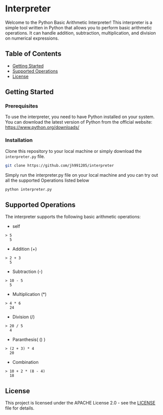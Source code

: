 # Interpreter

Welcome to the Python Basic Arithmetic Interpreter! This interpreter is a simple tool written in Python that allows you to perform basic arithmetic operations. It can handle addition, subtraction, multiplication, and division on numerical expressions.

## Table of Contents

- [Getting Started](#getting-started)
- [Supported Operations](#supported-operations)
- [License](#license)

## Getting Started

### Prerequisites

To use the interpreter, you need to have Python installed on your system. You can download the latest version of Python from the official website: https://www.python.org/downloads/

### Installation

Clone this repository to your local machine or simply download the `interpreter.py` file.

```bash
git clone https://github.com/jh991205/interpreter
```

Simply run the interpreter.py file on your local machine and you can try out all the supported Operations listed below

```bash
python interpreter.py
```

## Supported Operations

The interpreter supports the following basic arithmetic operations:

- self
```
> 5
  5
```
- Addition (+)
```
> 2 + 3
  5
```
- Subtraction (-)
```
> 10 - 5
  5
```
- Multiplication (*)
```
> 4 * 6
  24
```
- Division (/)
```
> 20 / 5
  4
```
- Paranthesis( () )
```
> (2 + 3) * 4
  20
```
- Combination
```
> 10 + 2 * (8 - 4)
  18
```


## License

This project is licensed under the APACHE License 2.0 - see the [LICENSE](LICENSE) file for details.
